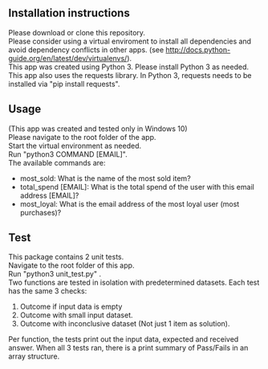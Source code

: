 ## Installation instructions
Please download or clone this repository.   
Please consider using a virtual enviroment to install all dependencies and avoid dependency conflicts in other apps. (see http://docs.python-guide.org/en/latest/dev/virtualenvs/).  
This app was created using Python 3. Please install Python 3 as needed.  
This app also uses the requests library. In Python 3, requests needs to be installed via "pip install requests".  

## Usage
(This app was created and tested only in Windows 10)   
Please navigate to the root folder of the app.  
Start the virtual environment as needed.  
Run "python3 COMMAND [EMAIL]".  
The available commands are:  
* most_sold: What is the name of the most sold item?
* total_spend [EMAIL]: What is the total spend of the user with this email address [EMAIL]?
* most_loyal: What is the email address of the most loyal user (most purchases)?

## Test
This package contains 2 unit tests.  
Navigate to the root folder of this app.  
Run "python3 unit_test.py" .  
Two functions are tested in isolation with predetermined datasets. 
Each test has the same 3 checks:    
1. Outcome if input data is empty
2. Outcome with small input dataset. 
3. Outcome with inconclusive dataset (Not just 1 item as solution).  

Per function, the tests print out the input data, expected and received answer. When all 3 tests ran, there is a print summary of Pass/Fails in an array structure. 

